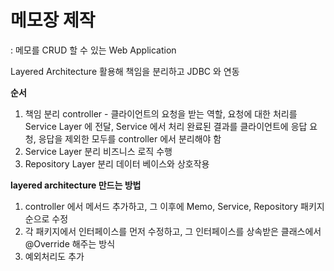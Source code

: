 # 메모장 제작
: 메모를 CRUD 할 수 있는 Web Application

Layered Architecture 활용해 책임을 분리하고 JDBC 와 연동



**순서**
 1. 책임 분리
    controller - 클라이언트의 요청을 받는 역할, 요청에 대한 처리를 Service Layer 에 전달, Service 에서 처리 완료된 결과를 클라이언트에 응답
    요청, 응답을 제외한 모두를 controller 에서 분리해야 함
 2. Service Layer 분리
    비즈니스 로직 수행
 3. Repository Layer 분리
    데이터 베이스와 상호작용


**layered architecture 만드는 방법**
1. controller 에서 메서드 추가하고, 그 이후에 Memo, Service, Repository 패키지 순으로 수정
2. 각 패키지에서 인터페이스를 먼저 수정하고, 그 인터페이스를 상속받은 클래스에서 @Override 해주는 방식
3. 예외처리도 추가 

